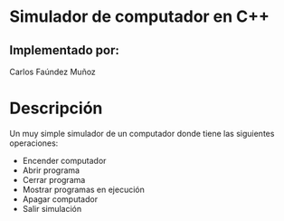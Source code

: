 # Simulador de computador en C++

## Implementado por:

Carlos Faúndez Muñoz

# Descripción

Un muy simple simulador de un computador donde tiene las siguientes operaciones:  

- Encender computador
- Abrir programa
- Cerrar programa
- Mostrar programas en ejecución
- Apagar computador
- Salir simulación  